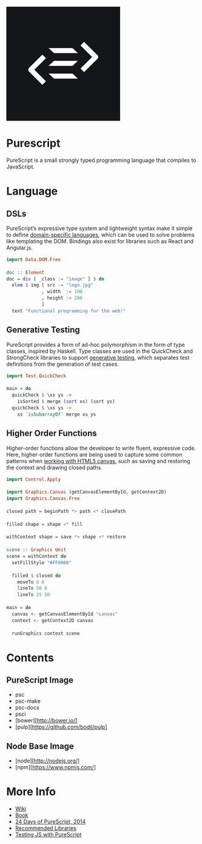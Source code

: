 ![image](https://github.com/christopherbiscardi/purescript/blob/official/logo.png?raw=true)


# Purescript

PureScript is a small strongly typed programming language that
compiles to JavaScript.

# Language

## DSLs

PureScript’s expressive type system and lightweight syntax make it
simple to define [domain-specific languages][dsl], which can be used to solve
problems like templating the DOM. Bindings also exist for libraries
such as React and Angular.js.

```purescript
import Data.DOM.Free

doc :: Element
doc = div [ _class := "image" ] $ do
  elem $ img [ src := "logo.jpg"
             , width  := 100
             , height := 200
             ]
  text "Functional programming for the web!"
```

## Generative Testing

PureScript provides a form of ad-hoc polymorphism in the form of type
classes, inspired by Haskell. Type classes are used in the QuickCheck
and StrongCheck libraries to support [generative testing][quickcheck], which
separates test definitions from the generation of test cases.


```purescript
import Test.QuickCheck

main = do
  quickCheck $ \xs ys ->
    isSorted $ merge (sort xs) (sort ys)
  quickCheck $ \xs ys ->
    xs `isSubarrayOf` merge xs ys
```

## Higher Order Functions

Higher-order functions allow the developer to write fluent, expressive
code. Here, higher-order functions are being used to capture some
common patterns when [working with HTML5 canvas][hof], such as saving
and restoring the context and drawing closed paths.

```purescript
import Control.Apply

import Graphics.Canvas (getCanvasElementById, getContext2D)
import Graphics.Canvas.Free

closed path = beginPath *> path <* closePath

filled shape = shape <* fill

withContext shape = save *> shape <* restore

scene :: Graphics Unit
scene = withContext do
  setFillStyle "#FF0000"

  filled $ closed do
    moveTo 0 0
    lineTo 50 0
    lineTo 25 50

main = do
  canvas <- getCanvasElementById "canvas"
  context <- getContext2D canvas

  runGraphics context scene
```

# Contents

## PureScript Image
* psc
* psc-make
* psc-docs
* psci
* [bower][http://bower.io/]
* [pulp][https://github.com/bodil/pulp]

## Node Base Image
* [node][http://nodejs.org/]
* [npm][https://www.npmjs.com/]

# More Info

* [Wiki][wiki]
* [Book][book]
* [24 Days of PureScript, 2014][days]
* [Recommended Libraries][libs]
* [Testing JS with PureScript][testjs]

[dsl]: https://leanpub.com/purescript/read#leanpub-auto-domain-specific-languages
[quickcheck]: https://leanpub.com/purescript/read#leanpub-auto-generative-testing
[wiki]: https://github.com/purescript/purescript/wiki
[book]: https://leanpub.com/purescript/read
[days]: https://gist.github.com/paf31/8e9177b20ee920480fbc
[libs]: https://github.com/purescript/purescript/wiki/Recommended-Libraries
[testjs]: https://github.com/purescript/purescript/wiki/Test-your-Javascript-with-QuickCheck
[hof]: https://leanpub.com/purescript/read#leanpub-auto-canvas-graphics
